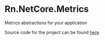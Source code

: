 # Rn.NetCore.Metrics
Metrics abstractions for your application

Source code for the project can be found [here](https://github.com/rniemand/Rn.NetCore.Metrics).

<!--(Rn.BuildScriptHelper){
	"version": "1.0.106",
	"replace": true
}(END)-->